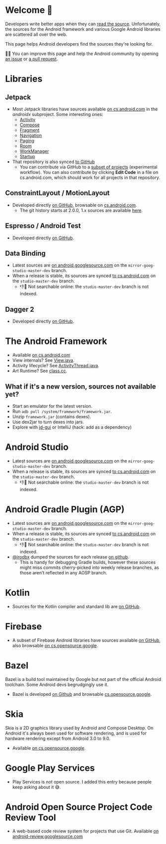 # Welcome 👋

Developers write better apps when they can [read the source](https://blog.codinghorror.com/learn-to-read-the-source-luke/). Unfortunately, the sources for the Android framework and various Google Android libraries are scattered all over the web.

This page helps Android developers find the sources they're looking for.

🙏🙏 You can improve this page and help the Android community by opening [an issue](https://github.com/pyricau/androidsrc/issues/new) or [a pull request](https://github.com/pyricau/androidsrc/edit/main/README.md).

# Libraries

## Jetpack

* Most Jetpack libraries have sources available [on cs.android.com](https://cs.android.com/androidx/platform/frameworks/support) in the _androidx_ subproject. Some interesting ones:
  * [Activity](https://cs.android.com/androidx/platform/frameworks/support/+/androidx-master-dev:activity/)
  * [Compose](https://cs.android.com/androidx/platform/frameworks/support/+/androidx-master-dev:compose/)
  * [Fragment](https://cs.android.com/androidx/platform/frameworks/support/+/androidx-master-dev:fragment/)
  * [Navigation](https://cs.android.com/androidx/platform/frameworks/support/+/androidx-master-dev:navigation/)
  * [Paging](https://cs.android.com/androidx/platform/frameworks/support/+/androidx-master-dev:paging/)
  * [Room](https://cs.android.com/androidx/platform/frameworks/support/+/androidx-master-dev:room/)
  * [WorkManager](https://cs.android.com/androidx/platform/frameworks/support/+/androidx-master-dev:work/)
  * [Startup](https://cs.android.com/androidx/platform/frameworks/support/+/androidx-master-dev:startup/)
* That repository is also synced [to GitHub](https://github.com/androidx/androidx)
    * You can contribute via GitHub to a [subset of projects](https://github.com/androidx/androidx#contribution-guide) (experimental workflow). You can also contribute by clicking **Edit Code** in a file on cs.android.com, which should work for all projects in that repository.

## ConstraintLayout / MotionLayout

* Developed directly [on GitHub](https://github.com/androidx/constraintlayout), browsable on [cs.android.com](https://cs.android.com/androidx/constraintlayout/+/main:constraintlayout/).
  * The git history starts at 2.0.0, 1.x sources are available [here](https://cs.android.com/androidx/constraintlayout/+/main:constraintlayout/constraintlayout/src/main/java/androidx/constraintlayout/widget/ConstraintLayout.java).

## Espresso / Android Test

* Developed directly [on GitHub](https://github.com/android/android-test).

## Data Binding

* Latest sources are [on android.googlesource.com](https://android.googlesource.com/platform/frameworks/data-binding/+/refs/heads/mirror-goog-studio-master-dev/extensions/library/src/main/java/androidx/databinding) on the `mirror-goog-studio-master-dev` branch.
* When a release is stable, its sources are synced [to cs.android.com](https://cs.android.com/android/platform/superproject/+/studio-master-dev:tools/data-binding/extensions/library/src/main/java/androidx/databinding/) on the `studio-master-dev` branch.
  * 👎🔎 Not searchable online: the `studio-master-dev` branch is not indexed.

## Dagger 2

* Developed directly [on GitHub](https://github.com/google/dagger).

# The Android Framework

* Available [on cs.android.com](https://cs.android.com/android/platform/superproject)
* View internals? See [View.java](https://cs.android.com/android/platform/superproject/+/master:frameworks/base/core/java/android/view/View.java).
* Activity lifecycle? See [ActivityThread.java](https://cs.android.com/android/platform/superproject/+/master:frameworks/base/core/java/android/app/ActivityThread.java).
* Art Runtime? See [class.cc](https://cs.android.com/android/platform/superproject/+/master:art/runtime/mirror/class.cc).

## What if it's a new version, sources not available yet?

* Start an emulator for the latest version.
* Run `adb pull /system/framework/framework.jar`.
* Unzip `framework.jar` (contains dexes).
* Use dex2jar to turn dexes into jars.
* Explore with [jd-gui](http://java-decompiler.github.io/) or IntelliJ (hack: add as a dependency)

# Android Studio

* Latest sources are [on android.googlesource.com](https://android.googlesource.com/platform/tools/adt/idea/+/refs/heads/mirror-goog-studio-master-dev/) on the `mirror-goog-studio-master-dev` branch.
* When a release is stable, its sources are synced [to cs.android.com](https://cs.android.com/android/platform/superproject/+/studio-master-dev:tools/adt/idea/) on the `studio-master-dev` branch.
  * 👎🔎 Not searchable online: the `studio-master-dev` branch is not indexed.

# Android Gradle Plugin (AGP)

* Latest sources are [on android.googlesource.com](https://android.googlesource.com/platform/tools/base/+/refs/heads/mirror-goog-studio-master-dev/build-system/) on the `mirror-goog-studio-master-dev` branch.
* When a release is stable, its sources are synced [to cs.android.com](https://cs.android.com/android/platform/superproject/+/studio-master-dev:tools/base/build-system/;bpv=1) on the `studio-master-dev` branch.
  * 👎🔎 Not searchable online: the `studio-master-dev` branch is not indexed.
* [@jrodbx](https://github.com/jrodbx) dumped the sources for each release [on github](https://github.com/jrodbx/agp-sources).
  * This is handy for debugging Gradle builds, however these sources might miss commits cherry-picked into weekly release branches, as those aren't reflected in any AOSP branch.

# Kotlin

* Sources for the Kotlin compiler and standard lib are [on GitHub](https://github.com/JetBrains/kotlin).

# Firebase

* A subset of Firebase Android libraries have sources available [on GitHub](https://github.com/firebase/firebase-android-sdk), also browsable [on cs.opensource.google](https://cs.opensource.google/firebase-sdk/firebase-android-sdk).

# Bazel

Bazel is a build tool maintained by Google but not part of the official Android toolchain. Some Android devs begrudgingly use it.

* Bazel is developed [on Github](https://github.com/bazelbuild/) and browsable [cs.opensource.google](https://cs.opensource.google/bazel).

# Skia

Skia is a 2D graphics library used by Android and Compose Desktop. On Android it's always been used for software rendering, and is used for hardware rendering except from Android 3.0 to 9.0.

* Available [on cs.opensource.google](https://cs.opensource.google/skia/skia).

# Google Play Services

* Play Services is not open source. I added this entry because people keep asking about it 😅.

# Android Open Source Project Code Review Tool

* A web-based code review system for projects that use Git. Available [on android-review.googlesource.com](https://android-review.googlesource.com/q/status:open+-is:wip)
